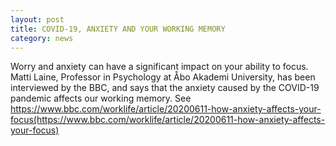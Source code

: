 ```yaml
---
layout: post
title: COVID-19, ANXIETY AND YOUR WORKING MEMORY
category: news
---
```

Worry and anxiety can have a significant impact on your ability to focus. Matti Laine, Professor in Psychology at Åbo Akademi University, has been interviewed by the BBC, and says that the anxiety caused by the COVID-19 pandemic affects our working memory. See https://www.bbc.com/worklife/article/20200611-how-anxiety-affects-your-focus(https://www.bbc.com/worklife/article/20200611-how-anxiety-affects-your-focus)
